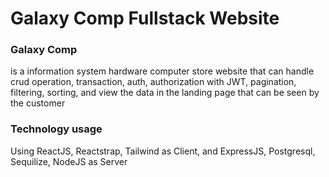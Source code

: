 # Galaxy Comp Fullstack Website

### Galaxy Comp 
is a information system hardware computer store website that can handle crud operation, transaction, auth, authorization with JWT, 
pagination, filtering, sorting, and view the data in the landing page that can be seen by the customer

### Technology usage
Using ReactJS, Reactstrap, Tailwind as Client, and ExpressJS, Postgresql, Sequilize, NodeJS as Server
